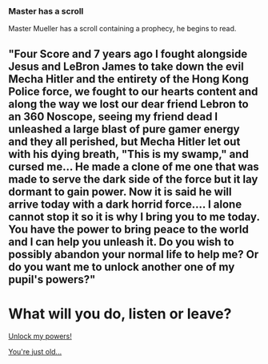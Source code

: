 ### Master has a scroll
Master Mueller has a scroll containing a prophecy, he begins to read.

## "Four Score and 7 years ago I fought alongside Jesus and LeBron James to take down the evil Mecha Hitler and the entirety of the Hong Kong Police force, we fought to our hearts content and along the way we lost our dear friend Lebron to an 360 Noscope, seeing my friend dead I unleashed a large blast of pure gamer energy and they all perished, but Mecha Hitler let out with his dying breath, "This is my swamp," and cursed me... He made a clone of me one that was made to serve the dark side of the force but it lay dormant to gain power. Now it is said he will arrive today with a dark horrid force.... I alone cannot stop it so it is why I bring you to me today. You have the power to bring peace to the world and I can help you unleash it. Do you wish to possibly abandon your normal life to help me? Or do you want me to unlock another one of my pupil's powers?"

# What will you do, listen or leave?

[Unlock my powers!](powersurge.md)

[You're just old...](sighs.md)